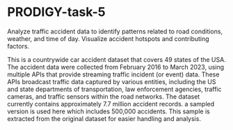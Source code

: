 # PRODIGY-task-5

Analyze traffic accident data to identify patterns related to road conditions, weather, and time of day. Visualize accident hotspots and contributing factors.

This is a countrywide car accident dataset that covers 49 states of the USA. The accident data were collected from February 2016 to March 2023, using multiple APIs that provide streaming traffic incident (or event) data. These APIs broadcast traffic data captured by various entities, including the US and state departments of transportation, law enforcement agencies, traffic cameras, and traffic sensors within the road networks. The dataset currently contains approximately 7.7 million accident records.
a sampled version is used here which includes 500,000 accidents. This sample is extracted from the original dataset for easier handling and analysis.


